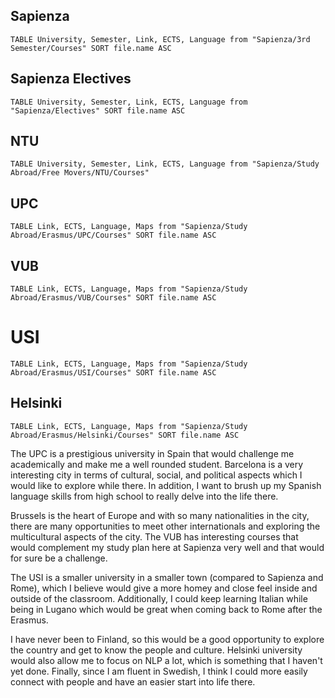 ## Sapienza

```dataview
TABLE University, Semester, Link, ECTS, Language from "Sapienza/3rd Semester/Courses" SORT file.name ASC
```


## Sapienza Electives
```dataview
TABLE University, Semester, Link, ECTS, Language from "Sapienza/Electives" SORT file.name ASC
```




## NTU
```dataview
TABLE University, Semester, Link, ECTS, Language from "Sapienza/Study Abroad/Free Movers/NTU/Courses"
```

## UPC
```dataview
TABLE Link, ECTS, Language, Maps from "Sapienza/Study Abroad/Erasmus/UPC/Courses" SORT file.name ASC
```




## VUB
```dataview
TABLE Link, ECTS, Language, Maps from "Sapienza/Study Abroad/Erasmus/VUB/Courses" SORT file.name ASC
```



# USI
```dataview
TABLE Link, ECTS, Language, Maps from "Sapienza/Study Abroad/Erasmus/USI/Courses" SORT file.name ASC
```


## Helsinki
```dataview
TABLE Link, ECTS, Language, Maps from "Sapienza/Study Abroad/Erasmus/Helsinki/Courses" SORT file.name ASC
```

The UPC is a prestigious university in Spain that would challenge me academically and make me a well rounded student. Barcelona is a very interesting city in terms of cultural, social, and political aspects which I would like to explore while there. In addition, I want to brush up my Spanish language skills from high school to really delve into the life there.

Brussels is the heart of Europe and with so many nationalities in the city, there are many opportunities to meet other internationals and exploring the multicultural aspects of the city. The VUB has interesting courses that would complement my study plan here at Sapienza very well and that would for sure be a challenge.

The USI is a smaller university in a smaller town (compared to Sapienza and Rome), which I believe would give a more homey and close feel inside and outside of the classroom. Additionally, I could keep learning Italian while being in Lugano which would be great when coming back to Rome after the Erasmus. 

I have never been to Finland, so this would be a good opportunity to explore the country and get to know the people and culture. Helsinki university would also allow me to focus on NLP a lot, which is something that I haven't yet done. Finally, since I am fluent in Swedish, I think I could more easily connect with people and have an easier start into life there.